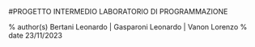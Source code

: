 #PROGETTO INTERMEDIO LABORATORIO DI PROGRAMMAZIONE

% author(s) Bertani Leonardo | Gasparoni Leonardo | Vanon Lorenzo
% date 23/11/2023